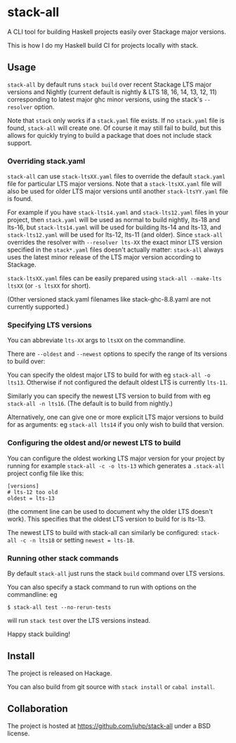 # stack-all

A CLI tool for building Haskell projects easily over Stackage major versions.

This is how I do my Haskell build CI for projects locally with stack.

## Usage

`stack-all` by default runs `stack build` over
recent Stackage LTS major versions and Nightly
(current default is nightly & LTS 18, 16, 14, 13, 12, 11)
corresponding to latest major ghc minor versions,
using the stack's `--resolver` option.

Note that `stack` only works if a `stack.yaml` file exists.
If no `stack.yaml` file is found, `stack-all` will create one.
Of course it may still fail to build, but this allows for
quickly trying to build a package that does not include stack support.

### Overriding stack.yaml
`stack-all` can use `stack-ltsXX.yaml` files to override the default `stack.yaml`
file for particular LTS major versions. Note that a `stack-ltsXX.yaml` file
will also be used for older LTS major versions until
another `stack-ltsYY.yaml` file is found.

For example if you have `stack-lts14.yaml` and `stack-lts12.yaml` files
in your project,
then `stack.yaml` will be used as normal to build nightly, lts-18 and lts-16,
but `stack-lts14.yaml` will be used for building lts-14 and lts-13,
and `stack-lts12.yaml` will be used for lts-12, lts-11 (and older).
Since `stack-all` overrides the resolver with `--resolver lts-XX`
the exact minor LTS version specified in the `stack*.yaml` files
doesn't actually matter: `stack-all` always uses the latest minor release of
the LTS major version according to Stackage.

`stack-ltsXX.yaml` files can be easily prepared using
`stack-all --make-lts ltsXX` (or `-s ltsXX` for short).

(Other versioned stack.yaml filenames like stack-ghc-8.8.yaml
are not currently supported.)

### Specifying LTS versions
You can abbreviate `lts-XX` args to `ltsXX` on the commandline.

There are `--oldest`  and `--newest` options to specify the range of
lts versions to build over:

You can specify the oldest major LTS to build for with eg `stack-all -o lts13`.
Otherwise if not configured the default oldest LTS is currently `lts-11`.

Similarly you can specify the newest LTS version to build from with
eg `stack-all -n lts16`. (The default is to build from nightly.)

Alternatively, one can give one or more explicit LTS major versions to build for
as arguments: eg `stack-all lts14` if you only wish to build that version.

### Configuring the oldest and/or newest LTS to build
You can configure the oldest working LTS major version for your project
by running for example `stack-all -c -o lts-13` which generates a `.stack-all`
project config file like this:
```
[versions]
# lts-12 too old
oldest = lts-13
```
(the comment line can be used to document why the older LTS doesn't work).
This specifies that the oldest LTS version to build for is lts-13.

The newest LTS to build with stack-all can similarly be configured:
`stack-all -c -n lts18` or setting `newest = lts-18`.

### Running other stack commands
By default `stack-all` just runs the stack `build` command over LTS versions.

You can also specify a stack command to run with options on the commandline:
eg
```
$ stack-all test --no-rerun-tests
```
will run `stack test` over the LTS versions instead.

Happy stack building!

## Install
The project is released on Hackage.

You can also build from git source with `stack install` or `cabal install`.

## Collaboration
The project is hosted at https://github.com/juhp/stack-all under a BSD license.
